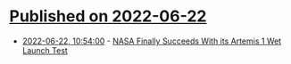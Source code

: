# [Published on 2022-06-22](index.md)

* [2022-06-22, 10:54:00](https://soylentnews.org/article.pl?sid=22/06/21/1446229&from=rss) - [NASA Finally Succeeds With its Artemis 1 Wet Launch Test](https://soylentnews.org/article.pl?sid=22/06/21/1446229&from=rss)
